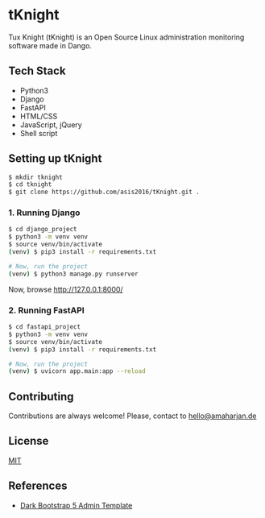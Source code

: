 # tKnight
Tux Knight (tKnight) is an Open Source Linux administration monitoring software made in Dango.


## Tech Stack
- Python3 
- Django
- FastAPI
- HTML/CSS
- JavaScript, jQuery
- Shell script
## Setting up tKnight
```bash
$ mkdir tknight
$ cd tknight
$ git clone https://github.com/asis2016/tKnight.git .
```

### 1. Running Django
```bash
$ cd django_project
$ python3 -m venv venv
$ source venv/bin/activate
(venv) $ pip3 install -r requirements.txt

# Now, run the project
(venv) $ python3 manage.py runserver
```

Now, browse http://127.0.0.1:8000/

### 2. Running FastAPI
```bash
$ cd fastapi_project
$ python3 -m venv venv
$ source venv/bin/activate
(venv) $ pip3 install -r requirements.txt

# Now, run the project
(venv) $ uvicorn app.main:app --reload
```

## Contributing
Contributions are always welcome! Please, contact to hello@amaharjan.de

## License
[MIT](./LICENSE)

## References
- [Dark Bootstrap 5 Admin Template](https://github.com/asis2016/bootstrap-5-admin-template)




